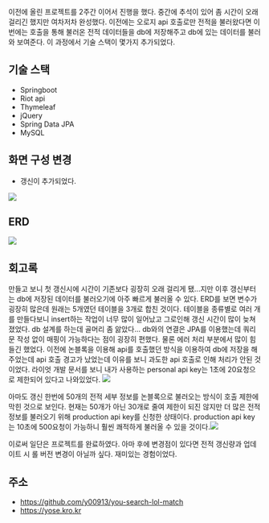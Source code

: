 이전에 올린 프로젝트를 2주간 이어서 진행을 했다. 중간에 추석이 있어 좀 시간이 오래 걸리긴 했지만 여차저차 완성했다. 이전에는 오로지 api 호출로만 전적을 불러왔다면 이번에는 호출을 통해 불러온 전적 데이터들을 db에 저장해주고 db에 있는 데이터를 불러와 보여준다. 이 과정에서 기술 스택이 몇가지 추가되었다.
## 기술 스택
- Springboot
- Riot api
- Thymeleaf
- jQuery
- Spring Data JPA
- MySQL

## 화면 구성 변경
- 갱신이 추가되었다.

![](https://velog.velcdn.com/images/y00913/post/ce3c4484-807c-4cc0-a391-8d8146a4e7cd/image.png)

## ERD
![](https://velog.velcdn.com/images/y00913/post/72a75dd5-18b2-49a1-afe3-340a16830614/image.png)


## 회고록
만들고 보니 첫 갱신시에 시간이 기존보다 굉장히 오래 걸리게 됐...지만 이후 갱신부터는 db에 저장된 데이터를 불러오기에 아주 빠르게 불러올 수 있다.
ERD를 보면 변수가 굉장히 많은데 원래는 5개였던 테이블을 3개로 합친 것이다. 테이블을 종류별로 여러 개를 만들다보니 insert하는 작업이 너무 많이 일어났고 그로인해 갱신 시간이 많이 늦쳐졌었다. db 설계를 하는데 골머리 좀 앓았다... db와의 연결은 JPA를 이용했는데 쿼리문 작성 없이 매핑이 가능하다는 점이 굉장히 편했다. 물론 에러 처리 부분에서 많이 힘들긴 했었다.
이전에 논블록을 이용해 api를 호출했던 방식을 이용하여 db에 저장을 해주었는데 api 호출 경고가 났었는데 이유를 보니 과도한 api 호출로 인해 처리가 안된 것이었다. 라이엇 개발 문서를 보니 내가 사용하는 personal api key는 1초에 20요청으로 제한되어 있다고 나와있었다. ![](https://velog.velcdn.com/images/y00913/post/d0dd2dc3-b156-47c1-8b16-349eabac7923/image.png)

아마도 갱신 한번에 50개의 전적 세부 정보를 논블록으로 불러오는 방식이 호출 제한에 막힌 것으로 보인다. 현재는 50개가 아닌 30개로 줄여 제한이 되진 않지만 더 많은 전적 정보를 불러오기 위해 production api key를 신청한 상태이다. production api key는 10초에 500요청이 가능하니 훨씬 쾌적하게 불러올 수 있을 것이다.![](https://velog.velcdn.com/images/y00913/post/82ef38d6-b21a-48fb-951a-0fbbecab0d5f/image.png)

이로써 일단은 프로젝트를 완료하였다. 아마 후에 변경점이 있다면 전적 갱신량과 업데이트 시 롤 버전 변경이 아닐까 싶다. 재미있는 경험이었다.

## 주소
- https://github.com/y00913/you-search-lol-match
- https://yose.kro.kr